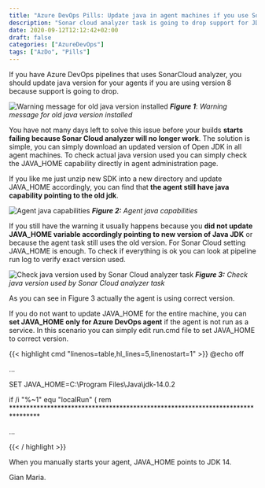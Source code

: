 ```yaml
---
title: "Azure DevOps Pills: Update java in agent machines if you use SonarCloud integration"
description: "Sonar cloud analyzer task is going to drop support for JDK 8, you need to update your agents to avoid build stops working"
date: 2020-09-12T12:12:42+02:00
draft: false
categories: ["AzureDevOps"]
tags: ["AzDo", "Pills"]
---
```


If you have Azure DevOps pipelines that uses SonarCloud analyzer, you should update java version for your agents if you are using version 8 because support is going to drop.

![Warning message for old java version installed](../images/java-out-to-datepng.png)
***Figure 1***: *Warning message for old java version installed*

You have not many days left to solve this issue before your builds **starts failing because Sonar Cloud analyzer will no longer work**. The solution is simple, you can simply download an updated version of Open JDK in all agent machines. To check actual java version used you can simply check the JAVA_HOME capability directly in agent administration page.

If you like me just unzip new SDK into a new directory and update JAVA_HOME accordingly, you can find that **the agent still have java capability pointing to the old jdk**.

![Agent java capabilities](../images/agent-jdk.png)
***Figure 2:*** *Agent java capabilities*

If you still have the warning it usually happens because you **did not update JAVA_HOME variable accordingly pointing to new version of Java JDK** or because the agent task still uses the old version. For Sonar Cloud setting JAVA_HOME is enough. To check if everything is ok you can look at pipeline run log to verify exact version used.

![Check java version used by Sonar Cloud analyzer task](../images/java-version-used-by-sonar-cloud.png)
***Figure 3:*** *Check java version used by Sonar Cloud analyzer task*

As you can see in Figure 3 actually the agent is using correct version.

If you do not want to update JAVA_HOME for the entire machine, you can **set JAVA_HOME only for Azure DevOps agent** if the agent is not run as a service. In this scenario you can simply edit run.cmd file to set JAVA_HOME to correct version.

{{< highlight cmd "linenos=table,hl_lines=5,linenostart=1" >}}
@echo off

...

SET JAVA_HOME=C:\Program Files\Java\jdk-14.0.2

if /i "%~1" equ "localRun" (
    rem ********************************************************************************

...

{{< / highlight >}}

When you manually starts your agent, JAVA_HOME points to JDK 14.

Gian Maria.